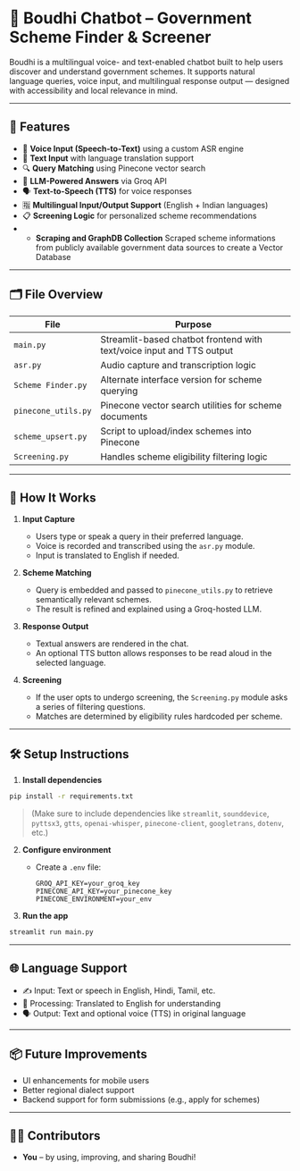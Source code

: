 
# 🧠 Boudhi Chatbot – Government Scheme Finder & Screener

Boudhi is a multilingual voice- and text-enabled chatbot built to help users discover and understand government schemes. It supports natural language queries, voice input, and multilingual response output — designed with accessibility and local relevance in mind.

---

## 🔧 Features

- 🎤 **Voice Input (Speech-to-Text)** using a custom ASR engine
- 🧾 **Text Input** with language translation support
- 🔍 **Query Matching** using Pinecone vector search
- 🧠 **LLM-Powered Answers** via Groq API
- 🗣 **Text-to-Speech (TTS)** for voice responses
- 🈯 **Multilingual Input/Output Support** (English + Indian languages)
- 📋 **Screening Logic** for personalized scheme recommendations
- - **Scraping and GraphDB Collection** Scraped scheme informations from publicly available government data sources to create a Vector Database

---

## 🗂 File Overview

| File                  | Purpose                                                                 |
|-----------------------|-------------------------------------------------------------------------|
| `main.py`             | Streamlit-based chatbot frontend with text/voice input and TTS output   |
| `asr.py`              | Audio capture and transcription logic                                   |
| `Scheme Finder.py`    | Alternate interface version for scheme querying                         |
| `pinecone_utils.py`   | Pinecone vector search utilities for scheme documents                   |
| `scheme_upsert.py`    | Script to upload/index schemes into Pinecone                            |
| `Screening.py`        | Handles scheme eligibility filtering logic                              |

---

## 🚀 How It Works

1. **Input Capture**
   - Users type or speak a query in their preferred language.
   - Voice is recorded and transcribed using the `asr.py` module.
   - Input is translated to English if needed.

2. **Scheme Matching**
   - Query is embedded and passed to `pinecone_utils.py` to retrieve semantically relevant schemes.
   - The result is refined and explained using a Groq-hosted LLM.

3. **Response Output**
   - Textual answers are rendered in the chat.
   - An optional TTS button allows responses to be read aloud in the selected language.

4. **Screening**
   - If the user opts to undergo screening, the `Screening.py` module asks a series of filtering questions.
   - Matches are determined by eligibility rules hardcoded per scheme.

---

## 🛠 Setup Instructions

1. **Install dependencies**
```bash
pip install -r requirements.txt
```

> (Make sure to include dependencies like `streamlit`, `sounddevice`, `pyttsx3`, `gtts`, `openai-whisper`, `pinecone-client`, `googletrans`, `dotenv`, etc.)

2. **Configure environment**
   - Create a `.env` file:
     ```
     GROQ_API_KEY=your_groq_key
     PINECONE_API_KEY=your_pinecone_key
     PINECONE_ENVIRONMENT=your_env
     ```

3. **Run the app**
```bash
streamlit run main.py
```

---

## 🌐 Language Support

- ✍️ Input: Text or speech in English, Hindi, Tamil, etc.
- 🧠 Processing: Translated to English for understanding
- 🗣 Output: Text and optional voice (TTS) in original language

---

## 📦 Future Improvements

- UI enhancements for mobile users
- Better regional dialect support
- Backend support for form submissions (e.g., apply for schemes)

---

## 🧑‍💻 Contributors

- **You** – by using, improving, and sharing Boudhi!
